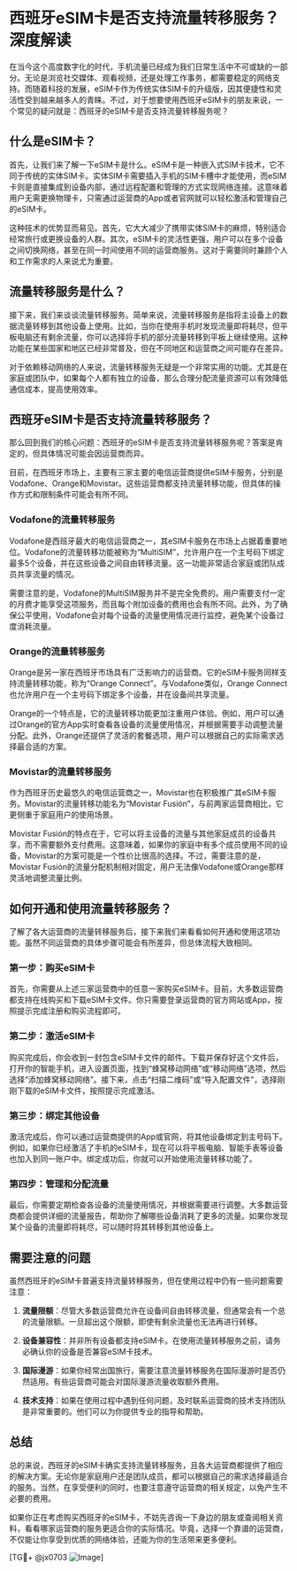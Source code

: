 # 西班牙eSIM卡是否支持流量转移服务？深度解读

在当今这个高度数字化的时代，手机流量已经成为我们日常生活中不可或缺的一部分。无论是浏览社交媒体、观看视频，还是处理工作事务，都需要稳定的网络支持。而随着科技的发展，eSIM卡作为传统实体SIM卡的升级版，因其便捷性和灵活性受到越来越多人的青睐。不过，对于想要使用西班牙eSIM卡的朋友来说，一个常见的疑问就是：西班牙的eSIM卡是否支持流量转移服务呢？

## 什么是eSIM卡？

首先，让我们来了解一下eSIM卡是什么。eSIM卡是一种嵌入式SIM卡技术，它不同于传统的实体SIM卡。实体SIM卡需要插入手机的SIM卡槽中才能使用，而eSIM卡则是直接集成到设备内部，通过远程配置和管理的方式实现网络连接。这意味着用户无需更换物理卡，只需通过运营商的App或者官网就可以轻松激活和管理自己的eSIM卡。

这种技术的优势显而易见。首先，它大大减少了携带实体SIM卡的麻烦，特别适合经常旅行或更换设备的人群。其次，eSIM卡的灵活性更强，用户可以在多个设备之间切换网络，甚至在同一时间使用不同的运营商服务。这对于需要同时兼顾个人和工作需求的人来说尤为重要。

## 流量转移服务是什么？

接下来，我们来谈谈流量转移服务。简单来说，流量转移服务是指将主设备上的数据流量转移到其他设备上使用。比如，当你在使用手机时发现流量即将耗尽，但平板电脑还有剩余流量，你可以选择将手机的部分流量转移到平板上继续使用。这种功能在某些国家和地区已经非常普及，但在不同地区和运营商之间可能存在差异。

对于依赖移动网络的人来说，流量转移服务无疑是一个非常实用的功能。尤其是在家庭或团队中，如果每个人都有独立的设备，那么合理分配流量资源可以有效降低通信成本，提高使用效率。

## 西班牙eSIM卡是否支持流量转移服务？

那么回到我们的核心问题：西班牙的eSIM卡是否支持流量转移服务呢？答案是肯定的，但具体情况可能会因运营商而异。

目前，在西班牙市场上，主要有三家主要的电信运营商提供eSIM卡服务，分别是Vodafone、Orange和Movistar。这些运营商都支持流量转移功能，但具体的操作方式和限制条件可能会有所不同。

### Vodafone的流量转移服务

Vodafone是西班牙最大的电信运营商之一，其eSIM卡服务在市场上占据着重要地位。Vodafone的流量转移功能被称为“MultiSIM”，允许用户在一个主号码下绑定最多5个设备，并在这些设备之间自由转移流量。这一功能非常适合家庭或团队成员共享流量的情况。

需要注意的是，Vodafone的MultiSIM服务并不是完全免费的。用户需要支付一定的月费才能享受这项服务，而且每个附加设备的费用也会有所不同。此外，为了确保公平使用，Vodafone会对每个设备的流量使用情况进行监控，避免某个设备过度消耗流量。

### Orange的流量转移服务

Orange是另一家在西班牙市场具有广泛影响力的运营商。它的eSIM卡服务同样支持流量转移功能，称为“Orange Connect”。与Vodafone类似，Orange Connect也允许用户在一个主号码下绑定多个设备，并在设备间共享流量。

Orange的一个特点是，它的流量转移功能更加注重用户体验。例如，用户可以通过Orange的官方App实时查看各设备的流量使用情况，并根据需要手动调整流量分配。此外，Orange还提供了灵活的套餐选项，用户可以根据自己的实际需求选择最合适的方案。

### Movistar的流量转移服务

作为西班牙历史最悠久的电信运营商之一，Movistar也在积极推广其eSIM卡服务。Movistar的流量转移功能名为“Movistar Fusión”，与前两家运营商相比，它更侧重于家庭用户的使用场景。

Movistar Fusión的特点在于，它可以将主设备的流量与其他家庭成员的设备共享，而不需要额外支付费用。这意味着，如果你的家庭中有多个成员使用不同的设备，Movistar的方案可能是一个性价比很高的选择。不过，需要注意的是，Movistar Fusión的流量分配机制相对固定，用户无法像Vodafone或Orange那样灵活地调整流量比例。

## 如何开通和使用流量转移服务？

了解了各大运营商的流量转移服务后，接下来我们来看看如何开通和使用这项功能。虽然不同运营商的具体步骤可能会有所差异，但总体流程大致相同。

### 第一步：购买eSIM卡

首先，你需要从上述三家运营商中的任意一家购买eSIM卡。目前，大多数运营商都支持在线购买和下载eSIM卡文件。你只需要登录运营商的官方网站或App，按照提示完成注册和购买流程即可。

### 第二步：激活eSIM卡

购买完成后，你会收到一封包含eSIM卡文件的邮件。下载并保存好这个文件后，打开你的智能手机，进入设置页面，找到“蜂窝移动网络”或“移动网络”选项，然后选择“添加蜂窝移动网络”。接下来，点击“扫描二维码”或“导入配置文件”，选择刚刚下载的eSIM卡文件，按照提示完成激活。

### 第三步：绑定其他设备

激活完成后，你可以通过运营商提供的App或官网，将其他设备绑定到主号码下。例如，如果你已经激活了手机的eSIM卡，现在可以将平板电脑、智能手表等设备也加入到同一账户中。绑定成功后，你就可以开始使用流量转移功能了。

### 第四步：管理和分配流量

最后，你需要定期检查各设备的流量使用情况，并根据需要进行调整。大多数运营商都会提供详细的流量报告，帮助你了解哪些设备消耗了更多的流量。如果你发现某个设备的流量即将耗尽，可以随时将其转移到其他设备上。

## 需要注意的问题

虽然西班牙的eSIM卡普遍支持流量转移服务，但在使用过程中仍有一些问题需要注意：

1. **流量限额**：尽管大多数运营商允许在设备间自由转移流量，但通常会有一个总的流量限额。一旦超出这个限额，即使有剩余流量也无法再进行转移。

2. **设备兼容性**：并非所有设备都支持eSIM卡。在使用流量转移服务之前，请务必确认你的设备是否兼容eSIM卡技术。

3. **国际漫游**：如果你经常出国旅行，需要注意流量转移服务在国际漫游时是否仍然适用。有些运营商可能会对国际漫游流量收取额外费用。

4. **技术支持**：如果在使用过程中遇到任何问题，及时联系运营商的技术支持团队是非常重要的。他们可以为你提供专业的指导和帮助。

## 总结

总的来说，西班牙的eSIM卡确实支持流量转移服务，且各大运营商都提供了相应的解决方案。无论你是家庭用户还是团队成员，都可以根据自己的需求选择最适合的服务。当然，在享受便利的同时，也要注意遵守运营商的相关规定，以免产生不必要的费用。

如果你正在考虑购买西班牙的eSIM卡，不妨先咨询一下身边的朋友或查阅相关资料，看看哪家运营商的服务更适合你的实际情况。毕竟，选择一个靠谱的运营商，不仅能让你享受到优质的网络体验，还能为你的生活带来更多便利。

[TG💪+ @jx0703 ![Image](https://github.com/user-attachments/assets/dbca1d08-cadb-493c-b0ec-ad6f7a83f270)]